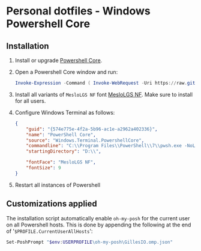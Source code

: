# Personal dotfiles - Windows Powershell Core

## Installation
1. Install or upgrade [Powershell Core](https://github.com/PowerShell/PowerShell/releases/latest).
2. Open a Powershell Core window and run:
    ```powershell
    Invoke-Expression -Command ( Invoke-WebRequest -Uri https://raw.githubusercontent.com/GillesZunino/dotfiles/powershell/Configure.ps1 ).Content
    ```
3. Install all variants of `MesloLGS NF` font [MesloLGS NF](https://github.com/romkatv/powerlevel10k/blob/master/font.md). Make sure to install for all users.

4. Configure Windows Terminal as follows:
    ```json
    {
        "guid": "{574e775e-4f2a-5b96-ac1e-a2962a402336}",
        "name": "PowerShell Core",
        "source": "Windows.Terminal.PowershellCore",
        "commandline": "C:\\Program Files\\PowerShell\\7\\pwsh.exe -NoLogo -NoExit -WorkingDirectory D:\\ -Command Cls",
        "startingDirectory": "D:\\",

        "fontFace": "MesloLGS NF",
        "fontSize": 9
    }
    ```
    
5. Restart all instances of Powershell

## Customizations applied
The installation script automatically enable `oh-my-posh` for the current user on all Powershell hosts. This is done by appending the following at the end of '`$PROFILE.CurrentUserAllHosts`':
```powershell
Set-PoshPrompt "$env:USERPROFILE\oh-my-posh\GillesIO.omp.json"
```